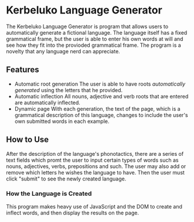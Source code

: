 # Kerbeluko Language Generator

The Kerbeluko Language Generator is program that allows users to automatically generate a fictional language. The language itself has a fixed grammatical frame, but the user is able to enter his own words at will and see how they fit into the provioded grammatical frame. The program is a novelty that any language nerd can appreciate.

## Features 

* Automatic root generation 
	The user is able to have roots *automatically generated* using the letters that he provided.
* Automatic inflection
	All nouns, adjective and verb roots that are entered are automatically inflected.
* Dynamic page
	With each generation, the text of the page, which is a grammatical description of this language, changes to include the user's own submitted words in each example.

## How to Use

After the description of the language's phonotactics, there are a series of text fields which promt the user to input certain types of words such as nouns, adjectives, verbs, prepositions and such. The user may also add or remove which letters he wishes the language to have. Then the user must click "submit" to see the newly created language.

### How the Language is Created

This program makes heavy use of JavaScript and the DOM to create and inflect words, and then display the results on the page.
